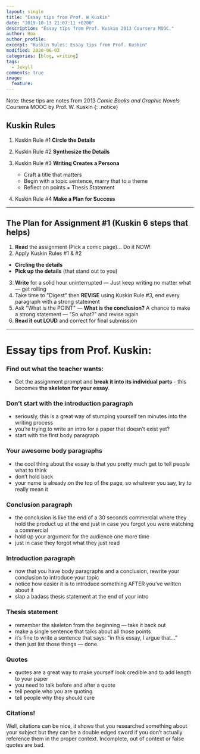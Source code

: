 ```yaml
---
layout: single
title: "Essay tips from Prof. W Kuskin"
date: "2019-10-13 21:07:11 +0200"
description: "Essay tips from Prof. Kuskin 2013 Coursera MOOC."
author: Hoa
author_profile:
excerpt: "Kuskin Rules: Essay tips from Prof. Kuskin"
modified: 2020-06-03
categories: [blog, writing]
tags:
  - Jekyll
comments: true
image:
  feature:  
---
```


Note: these tips are notes from 2013 *Comic Books and Graphic Novels* Coursera MOOC by Prof. W. Kuskin
{: .notice}

## Kuskin Rules

1. Kuskin Rule #1 **Circle the Details**

2. Kuskin Rule #2 **Synthesize the Details**

3. Kuskin Rule #3   **Writing Creates a Persona**
   - Craft a title that matters
   - Begin with a topic sentence, marry that to a theme
   - Reflect on points = Thesis Statement

4. Kuskin Rule #4   **Make a Plan for Success**

***

## The Plan for Assignment #1 (Kuskin 6 steps that helps)


1. **Read** the assignment (Pick a comic page)… Do it NOW!
2. Apply Kuskin Rules #1 & #2
- **Circling the details**
- **Pick up the details** (that stand out to you)

3. **Write** for a solid hour uninterrupted — Just keep writing no matter what — get rolling
4. Take time to "Digest" then **REVISE** using Kuskin Rule #3, end every paragraph with a strong statement
5. Ask "What is the POINT"  — **What is the conclusion?** A chance to make a strong statement — "So what?" and revise again
6. **Read it out LOUD** and correct for final submission

***

# Essay tips from Prof. Kuskin:

### Find out what the teacher wants:
* Get the assignment prompt and **break it into its individual parts** - this becomes **the skeleton for your essay**.

### Don’t start with the introduction paragraph

- seriously, this is a great way of stumping yourself ten minutes into the writing process
- you’re trying to write an intro for a paper that doesn’t exist yet?
- start with the first body paragraph

### Your awesome body paragraphs

- the cool thing about the essay is that you pretty much get to tell people what to think
- don’t hold back
- your name is already on the top of the page, so whatever you say, try to really mean it

### Conclusion paragraph

- the conclusion is like the end of a 30 seconds commercial where they hold the product up at the end just in case you forgot you were watching a commercial
- hold up your argument for the audience one more time
- just in case they forgot what they just read

### Introduction paragraph

- now that you have body paragraphs and a conclusion, rewrite your conclusion to introduce your topic
- notice how easier it is to introduce something AFTER you’ve written about it
- slap a badass thesis statement at the end of your intro

### Thesis statement

- remember the skeleton from the beginning — take it back out
- make a single sentence that talks about all those points
- it’s fine to write a sentence that says: “in this essay, I argue that…”
- then just list those things — done.

### Quotes

- quotes are a great way to make yourself look credible and to add length to your paper
- you need to talk before and after a quote
- tell people who you are quoting
- tell people why they should care

### Citations!

Well, citations can be nice, it shows that you researched something about your subject but they can be a double edged sword if you don’t actually reference them in the proper context. Incomplete, out of context or false quotes are bad.
